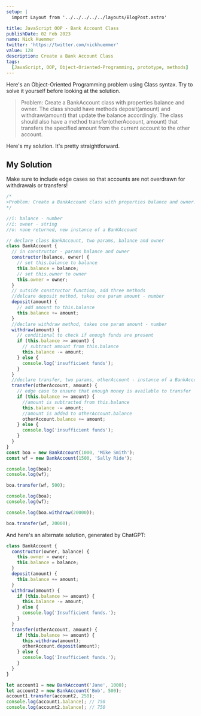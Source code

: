 ```yaml
---
setup: |
  import Layout from '../../../../../layouts/BlogPost.astro'

title: JavaScript OOP - Bank Account Class
publishDate: 02 Feb 2023
name: Nick Huemmer
twitter: 'https://twitter.com/nickhuemmer'
value: 128
description: Create a Bank Account Class
tags:
  [JavaScript, OOP, Object-Oriented-Programming, prototype, methods]
---
```


Here's an Object-Oriented Programming problem using Class syntax. Try to solve it yourself before looking at the solution.

> Problem: Create a BankAccount class with properties balance and owner. The class should have methods deposit(amount) and withdraw(amount) that update the balance accordingly. The class should also have a method transfer(otherAccount, amount) that transfers the specified amount from the current account to the other account.

Here's my solution. It's pretty straightforward.

## My Solution

Make sure to include edge cases so that accounts are not overdrawn for withdrawals or transfers!

```javascript
/*
>Problem: Create a BankAccount class with properties balance and owner. The class should have methods deposit(amount) and withdraw(amount) that update the balance accordingly. The class should also have a method transfer(otherAccount, amount) that transfers the specified amount from the current account to the other account.
*/

//i: balance - number
//i: owner - string
//o: none returned, new instance of a BanKAccount

// declare class BankAccount, two params, balance and owner
class BankAccount {
  // in constructor - params balance and owner
  constructor(balance, owner) {
    // set this.balance to balance
    this.balance = balance;
    // set this.owner to owner
    this.owner = owner;
  }
  // outside constructor function, add three methods
  //delcare deposit method, takes one param amount - number
  deposit(amount) {
    // add amount to this.balance
    this.balance += amount;
  }
  //declare withdraw method, takes one param amount - number
  withdraw(amount) {
    // conditional to check if enough funds are present
    if (this.balance >= amount) {
      // subtract amount from this.balance
      this.balance -= amount;
    } else {
      console.log('insufficient funds');
    }
  }
  //declare transfer, two params, otherAccount - instance of a BankAccount object, amount, number
  transfer(otherAccount, amount) {
    // edge case to ensure that enough money is available to transfer
    if (this.balance >= amount) {
      //amount is subtracted from this.balance
      this.balance -= amount;
      //amount is added to otherAccount.balance
      otherAccount.balance += amount;
    } else {
      console.log('insufficient funds');
    }
  }
}
const boa = new BankAccount(1000, 'Mike Smith');
const wf = new BankAccount(1500, 'Sally Ride');

console.log(boa);
console.log(wf);

boa.transfer(wf, 500);

console.log(boa);
console.log(wf);

console.log(boa.withdraw(20000));

boa.transfer(wf, 20000);
```

And here's an alternate solution, generated by ChatGPT:

```javascript
class BankAccount {
  constructor(owner, balance) {
    this.owner = owner;
    this.balance = balance;
  }
  deposit(amount) {
    this.balance += amount;
  }
  withdraw(amount) {
    if (this.balance >= amount) {
      this.balance -= amount;
    } else {
      console.log('Insufficient funds.');
    }
  }
  transfer(otherAccount, amount) {
    if (this.balance >= amount) {
      this.withdraw(amount);
      otherAccount.deposit(amount);
    } else {
      console.log('Insufficient funds.');
    }
  }
}

let account1 = new BankAccount('Jane', 1000);
let account2 = new BankAccount('Bob', 500);
account1.transfer(account2, 250);
console.log(account1.balance); // 750
console.log(account2.balance); // 750
```
